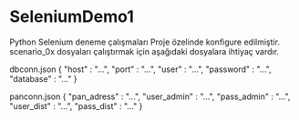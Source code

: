 # SeleniumDemo1
Python Selenium deneme çalışmaları
Proje özelinde konfigure edilmiştir.
scenario_0x dosyaları çalıştırmak için
aşağıdaki dosyalara ihtiyaç vardır.

dbconn.json
{
  "host" : "...",
  "port" : "...",
  "user" : "...",
  "password" : "...",
  "database" : "..."
}

panconn.json
{
  "pan_adress" : "...",
  "user_admin" : "...",
  "pass_admin" : "...",
  "user_dist" : "...",
  "pass_dist" : "..."
}
